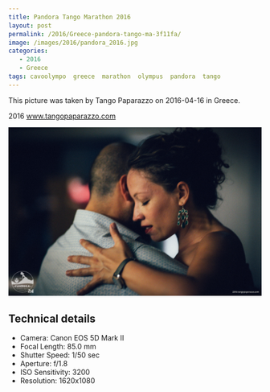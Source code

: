 ```yaml
---
title: Pandora Tango Marathon 2016
layout: post
permalink: /2016/Greece-pandora-tango-ma-3f11fa/
image: /images/2016/pandora_2016.jpg
categories:
   - 2016
   - Greece
tags: cavoolympo  greece  marathon  olympus  pandora  tango
---
```

   
This picture was taken by Tango Paparazzo on 2016-04-16 in Greece.

2016 www.tangopaparazzo.com

![Pandora Tango Marathon 2016](/images/2016/pandora_2016.jpg)

## Technical details
* <i class="fa-solid fa-camera"></i> Camera: Canon EOS 5D Mark II
* <i class="fa-solid fa-square-caret-left"></i> Focal Length: 85.0 mm
* <i class="fa-solid fa-stopwatch"></i> Shutter Speed: 1/50 sec
* <i class="fa-solid fa-circle-dot"></i> Aperture: f/1.8
* <i class="fa-solid fa-lightbulb"></i> ISO Sensitivity: 3200
* <i class="fa-solid fa-square-full"></i> Resolution: 1620x1080
